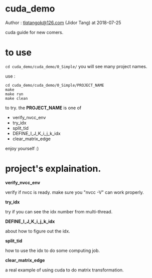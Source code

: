 # cuda_demo
Author : tlqtangok@126.com (Jidor Tang) at 2018-07-25

cuda guide for new comers. 

# to use 
`cd cuda_demo/cuda_demo/0_Simple/`
you will see many project names. 

use :

```
cd cuda_demo/cuda_demo/0_Simple/PROJECT_NAME
make 
make run 
make clean 

```
to try. the **PROJECT_NAME** is one of 

- verify_nvcc_env
- try_idx  
- split_tid  
- DEFINE_I_J_K_i_j_k_idx  
- clear_matrix_edge  

enjoy yourself :)


# project's explaination.

**verify_nvcc_env**

verify if nvcc is ready. make sure you "nvcc -V" can work properly.



**try_idx**

try if you can see the idx number from multi-thread.



**DEFINE_I_J_K_i_j_k_idx**

about how to figure out the idx.



**split_tid**

how to use the idx to do some computing job.


**clear_matrix_edge**

a real example of using cuda to do matrix transformation.





